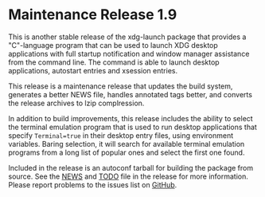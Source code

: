 [xdg-launch -- release notes.  2019-09-03]: #

Maintenance Release 1.9
=======================

This is another stable release of the xdg-launch package that provides a
"C"-language program that can be used to launch XDG desktop applications
with full startup notification and window manager assistance from the
command line.  The command is able to launch desktop applications,
autostart entries and xsession entries.

This release is a maintenance release that updates the build system,
generates a better NEWS file, handles annotated tags better, and
converts the release archives to lzip complression.

In addition to build improvements, this release includes the ability to
select the terminal emulation program that is used to run desktop
applications that specify `Terminal=true` in their desktop entry files,
using environment variables.  Baring selection, it will search for
available terminal emulation programs from a long list of popular ones
and select the first one found.

Included in the release is an autoconf tarball for building the package
from source.  See the [NEWS](NEWS) and [TODO](TODO) file in the release
for more information.  Please report problems to the issues list on
[GitHub](https://github.com/bbidulock/xdg-launch/issues).

[ vim: set ft=markdown sw=4 tw=72 nocin nosi fo+=tcqlorn spell: ]: #

